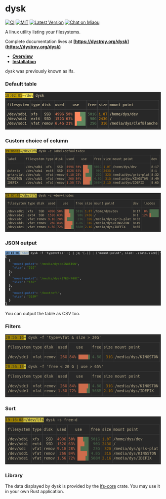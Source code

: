 # dysk

[![CI][s3]][l3] [![MIT][s2]][l2] [![Latest Version][s1]][l1] [![Chat on Miaou][s4]][l4]

[s1]: https://img.shields.io/crates/v/dysk.svg
[l1]: https://crates.io/crates/dysk

[s2]: https://img.shields.io/badge/license-MIT-blue.svg
[l2]: LICENSE

[s3]: https://travis-ci.org/Canop/dysk.svg?branch=master
[l3]: https://travis-ci.org/Canop/dysk

[s4]: https://miaou.dystroy.org/static/shields/room.svg
[l4]: https://miaou.dystroy.org/3768?Rust


A linux utility listing your filesystems.

Complete documentation lives at **[https://dystroy.org/dysk](https://dystroy.org/dysk)**

* **[Overview](https://dystroy.org/dysk/)**
* **[Installation](https://dystroy.org/dysk/install)**

dysk was previously known as lfs.

### Default table

![screenshot](website/docs/img/dysk.png)

### Custom choice of column

![screenshot](website/docs/img/dysk_c=label+default+dev.png)

![screenshot](website/docs/img/dysk_c=+dev+inodes.png)

### JSON output

![screenshot](website/docs/img/dysk-json-jq.png)

You can output the table as CSV too.

### Filters

![screenshot](website/docs/img/dysk_filters.png)

### Sort

![screenshot](website/docs/img/dysk_s=free-d.png)

### Library

The data displayed by dysk is provided by the [lfs-core](github.com/Canop/lfs-core) crate.
You may use it in your own Rust application.

